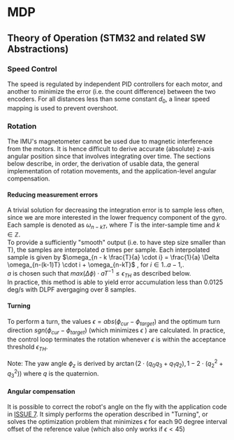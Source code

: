 # MDP
 
## Theory of Operation (STM32 and related SW Abstractions)
### Speed Control
The speed is regulated by independent PID controllers for each motor, and another to minimize the error (i.e. the count difference) between the two encoders. For all distances less than some constant $d_0$, a linear speed mapping is used to prevent overshoot.

### Rotation
The IMU's magnetometer cannot be used due to magnetic interference from the motors. It is hence difficult to derive accurate (absolute) z-axis angular position since that involves integrating over time. The sections below describe, in order, the derivation of usable data, the general implementation of rotation movements, and the application-level angular compensation.

#### Reducing measurement errors
A trivial solution for decreasing the integration error is to sample less often, since we are more interested in the lower frequency component of the gyro. Each sample is denoted as $\omega_{n - kT}$, where $T$ is the inter-sample time and $k \in \mathbb{Z}$.<br>
To provide a sufficiently "smooth" output (i.e. to have step size smaller than T), the samples are interpolated $a$ times per sample. Each interpolated sample is given by $\omega_{n - k \frac{T}{a} \cdot i} = \frac{1}{a} \Delta \omega_{n-(k-1)T} \cdot i + \omega_{n-kT}$ , for $i \in 1..a-1$,. <br> $a$ is chosen such that $max( \Delta \phi ) \cdot aT^{-1} \leq \epsilon_{TH}$ as described below.
<br>
In practice, this method is able to yield error accumulation less than 0.0125 deg/s with DLPF avergaging over 8 samples.

#### Turning
To perform a turn, the values $\epsilon = abs(\phi_{cur} - \phi_{target})$ and the optimum turn direction $sgn(\phi_{cur} - \phi_{target})$ (which minimizes $\epsilon$ ) are calculated. In practice, the control loop terminates the rotation whenever $\epsilon$ is within the acceptance threshold $\epsilon_{TH}$.

 Note: The yaw angle $\phi_z$ is derived by $\arctan\left(2 \cdot \left(q_0q_3 + q_1q_2\right), 1 - 2 \cdot \left(q_2^2 + q_3^2\right)\right)$ where $q$ is the quaternion.

#### Angular compensation
It is possible to correct the robot's angle on the fly with the application code in [ISSUE 7](/../../issues/7). It simply performs the operation described in "Turning", or solves the optimization problem that minimizes $\epsilon$ for each 90 degree interval offset of the reference value (which also only works if $\epsilon < 45$)
